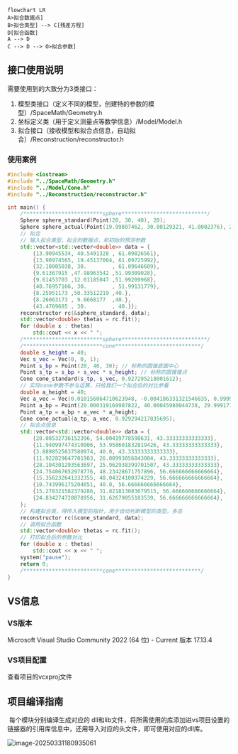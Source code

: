 ```mermaid
flowchart LR
A>拟合数据点]
B>拟合类型] --> C[残差方程]
D[拟合函数]
A --> D
C --> D --> O>拟合参数]
```

## 接口使用说明

需要使用到的大致分为3类接口：

1. 模型类接口（定义不同的模型，创建特的参数的模型）/SpaceMath/Geometry.h
2. 坐标定义类（用于定义测量点等数学信息）/Model/Model.h
3. 拟合接口（接收模型和拟合点信息，自动拟合）/Reconstruction/reconstructor.h

### 使用案例

```cpp
#include <iostream>
#include "../SpaceMath/Geometry.h"
#include "../Model/Cone.h"
#include "../Reconstruction/reconstructor.h"

int main() {
	/*************************sphere***************************/
    Sphere sphere_standard(Point(20, 30, 40), 20);
	Sphere sphere_actual(Point(19.99807462, 30.00129321, 41.0002376), 21.000190102613473);
	// 拟合
	// 输入拟合类型，拟合的数据点，和初始的预测参数
	std::vector<std::vector<double>> data = { 
		{13.90945534, 40.5491328 , 61.09826561},
		{13.90974565, 19.45137004, 61.09725992},
		{32.18005038, 30.        , 61.09646609},
		{9.61367915 ,47.98963542 ,51.99309028},
		{9.61453703 ,12.01185047 ,51.99209968},
		{40.76957166, 30.        , 51.99131779},
		{8.25951173 ,50.33512219 ,40.},
		{8.26063173 , 9.6668177  ,40.},
		{43.4769685 , 30.        , 40.}};
	reconstructor rc(&sphere_standard, data);
	std::vector<double> thetas = rc.fit();
	for (double x : thetas)
		std::cout << x << " ";
   	/*************************sphere***************************/
	/*************************cone***************************/
	double s_height = 40;
	Vec s_vec = Vec(0, 0, 1);
	Point s_bp = Point(20, 40, 30); // 标称的圆锥底面中心
	Point s_tp = s_bp + s_vec * s_height; // 标称的圆锥锥点
	Cone cone_standard(s_tp, s_vec, 0.927295218001612);
	// 实际cone参数不参与运算，只给我们一个拟合后的对比参看
	double a_height = 40;
	Vec a_vec = Vec(0.010156064710623948, -0.004186331321546835, 0.9999396626695332);
	Point a_bp = Point(20.000319169987822, 40.00045980044738, 29.99917131787309);
	Point a_tp = a_bp + a_vec * a_height;
	Cone cone_actual(a_tp, a_vec, 0.929294217835695);
	// 拟合点信息
	std::vector<std::vector<double>> data = {
		{28.08532736152396, 54.00419778598631, 43.33333333333333},
		{11.940997474310906, 53.958601832819426, 43.33333333333333},
		{3.8898525637580974, 40.0, 43.33333333333333},
		{11.922829647701983, 26.00993056843084, 43.33333333333333},
		{28.104301293563697, 25.962938399701507, 43.33333333333333},
		{24.754067652978776, 48.23428671757896, 56.666666666666664},
		{15.356232641332355, 48.04324100374229, 56.666666666666664},
		{10.743996175204051, 40.0, 56.666666666666664},
		{15.278321582379286, 31.821813083679515, 56.666666666666664},
		{24.834274728878956, 31.62679055183539, 56.666666666666664},
	};
    // 构建拟合类，得传入模型的指针，用于自动判断模型的类型，多态
	reconstructor rc(&cone_standard, data);
    // 调用拟合函数
	std::vector<double> thetas = rc.fit();
    // 打印拟合后的参数对比
	for (double x : thetas)
		std::cout << x << " ";
	system("pause");
	return 0;
	/*************************cone***************************/
}
```

## VS信息

### VS版本

Microsoft Visual Studio Community 2022 (64 位) - Current
版本 17.13.4

### VS项目配置

查看项目的vcxproj文件

## 项目编译指南

​	每个模块分别编译生成对应的 dll和lib文件，将所需使用的库添加进vs项目设置的链接器的引用库信息中，还用导入对应的头文件，即可使用对应的dll库。

![image-20250331180935061](D:\Projects\cm4omi_lib\assets\image-20250331180935061.png)

